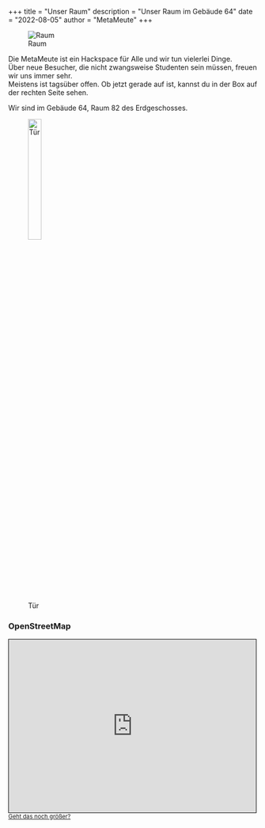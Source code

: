 +++
title = "Unser Raum"
description = "Unser Raum im Gebäude 64"
date = "2022-08-05"
author = "MetaMeute"
+++

<figure class="image-scalable">
	<picture>
		<img loading="lazy" decoding="async" alt="Raum" class="image_figure image_processed" src="/images/room.jpg"/>
		<figcaption class="img_alt">Raum</figcaption>
	</picture>
</figure>

Die MetaMeute ist ein Hackspace für Alle und wir tun vielerlei Dinge.<br>
Über neue Besucher, die nicht zwangsweise Studenten sein müssen, freuen wir uns immer sehr.<br>
Meistens ist tagsüber offen. Ob jetzt gerade auf ist, kannst du in der Box auf der rechten Seite sehen.

Wir sind im Gebäude 64, Raum 82 des Erdgeschosses.
<figure class="image-scalable">
	<picture>
		<img loading="lazy" decoding="async" alt="Tür" class="image_figure image_processed" src="/images/door.jpg" style="width:25%"/>
		<figcaption class="img_alt">Tür</figcaption>
	</picture>
</figure>


<h3 id="osm">OpenStreetMap</h3>
<iframe width="500" height="350" frameborder="0" scrolling="no" marginheight="0" marginwidth="0" src="https://www.openstreetmap.org/export/embed.html?bbox=10.702569186687471%2C53.83309179287187%2C10.70610970258713%2C53.83447678777416&amp;layer=mapnik&amp;marker=53.83378350462236%2C10.704339444637299" style="border: 1px solid black"></iframe><br/><small><a href="https://www.openstreetmap.org/?mlat=53.83378&amp;mlon=10.70434#map=19/53.83378/10.70434">Geht das noch größer?</a></small>
